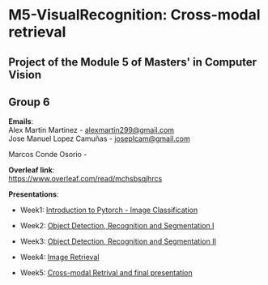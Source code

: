 # M5-VisualRecognition: Cross-modal retrieval
## Project of the Module 5 of Masters' in Computer Vision 
## Group 6  
**Emails**:  
 Alex Martin Martinez - alexmartin299@gmail.com  
 Jose Manuel Lopez Camuñas - joseplcam@gmail.com
 
 Marcos Conde Osorio -   
   
 **Overleaf link**:  
 https://www.overleaf.com/read/mchsbsqjhrcs  
 
 **Presentations**:  
   * Week1: [Introduction to Pytorch - Image Classification](https://docs.google.com/presentation/d/1DFNzOIEmj35EVuI-A0nPaJrHFI6k4Ut7Nl-Dig2nJ_s/edit?usp=sharing)

   * Week2: [Object Detection, Recognition and Segmentation I](https://docs.google.com/presentation/d/1IkfHFOOYdW-RRTSxSDPPofPKPrvhKaT3iLwrMFufelc/edit?usp=sharing)

   * Week3: [Object Detection, Recognition and Segmentation II](https://docs.google.com/presentation/d/1JKPR9u4GHKFJJ6L-P7obSvy6TpCG93wuMbbT72nPZYo/edit?usp=sharing)

   * Week4: [Image Retrieval](https://docs.google.com/presentation/d/1qYaMRr1_H4cbhd6Y3Qa8BU5_2nT8crH4qRKWwLhuL6E/edit?usp=sharing)

   * Week5: [Cross-modal Retrival and final presentation](https://docs.google.com/presentation/d/1IDncInxaM2JSpZQ9uJ3T9ZK-kp0FxkZReRo9yvqz67Y/edit?usp=sharing)    
 
